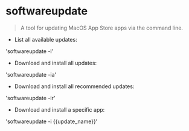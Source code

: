 # softwareupdate

> A tool for updating MacOS App Store apps via the command line.

- List all available updates:

'softwareupdate -l'

- Download and install all updates:

'softwareupdate -ia'

- Download and install all recommended updates:

'softwareupdate -ir'

- Download and install a specific app:

'softwareupdate -i {{update_name}}'
